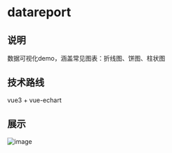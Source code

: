 # datareport

## 说明
数据可视化demo，涵盖常见图表：折线图、饼图、柱状图
## 技术路线
vue3 + vue-echart
## 展示
![image](https://user-images.githubusercontent.com/69444665/162625608-61d3de0b-b99d-4f7e-a25c-cfde3d65c6c2.png)

